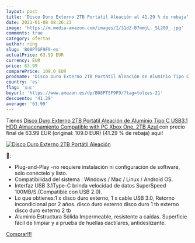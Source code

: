 ```yaml
---
layout: post
title: 'Disco Duro Externo 2TB Portátil Aleación al 41.29 % de rebaja'
date: 2021-01-08 08:26:23
image: 'https://m.media-amazon.com/images/I/31dZ-B7mmjL._SL200_.jpg'
comments: true
category: ofertas
author: ring
slug: 'B08PTSF9F9-es'
actualPrice: 63.99 EUR
currency: EUR
price: 63.99
comparePrice: 109.0 EUR
prodname: 'Disco Duro Externo 2TB Portátil Aleación de Aluminio Tipo C USB3.1 HDD Almacenamiento Compatible with PC Xbox One. 2TB Azul '
country: 'es'
flag: '🇪🇸'
buyurl: 'https://www.amazon.es/dp/B08PTSF9F9/?tag=tolees-21'
descuento: '41.29'
average: '63.99'
---
```


Tienes [Disco Duro Externo 2TB Portátil Aleación de Aluminio Tipo C USB3.1 HDD Almacenamiento Compatible with PC Xbox One. 2TB Azul ](https://www.amazon.es/dp/B08PTSF9F9/?tag=tolees-21) con precio final de  63.99 EUR (original: 109.0 EUR) (41.29 %  de rebaja) aqui!

[![Disco Duro Externo 2TB Portátil Aleación](https://m.media-amazon.com/images/I/31dZ-B7mmjL._SL200_.jpg)](https://www.amazon.es/dp/B08PTSF9F9/?tag=tolees-21)

🔎:

- Plug-and-Play -no requiere instalación ni configuración de software, solo conéctelo y listo.
- Compatibilidad del sistema : Windows / Mac / Linux / Android OS.
- Interfaz USB 3.1Type-C brinda velocidad de datos SuperSpeed 100MB/S.(Compatible con USB 2.0).
- Lo que obtienes:1 x disco duro externo, 1 x cable USB 3.0, Retorno incondicional por 2 años. disco duro externo disco duro 1 tb externo disco duro externo 2 tb
- Aluminio Estructura Sólida Impermeable, resistente a caídas. Superficie fácil de limpiar y a prueba de huellas dactilares, antideslizante.

[Comprar!!!](https://www.amazon.es/dp/B08PTSF9F9/?tag=tolees-21)
